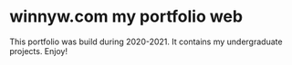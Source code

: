 # winnyw.com my portfolio web

This portfolio was build during 2020-2021. It contains my undergraduate projects. Enjoy!
